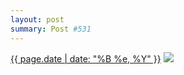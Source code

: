 ```yaml
---
layout: post
summary: Post #531
---
```


<p>
  <time><a href="/531">{{ page.date | date: "%B %e, %Y" }}</a></time>
  <a href="/531"><img src="{{ site.assets_url }}/531-640.jpg" srcset="{{ site.assets_url }}/531-320.jpg 320w, {{ site.assets_url }}/531-640.jpg 640w, {{ site.assets_url }}/531-960.jpg 960w, {{ site.assets_url }}/531-1280.jpg 1280w" sizes="(min-width: 700px) 50vw, calc(100vw - 2rem)" /></a>
</p>
